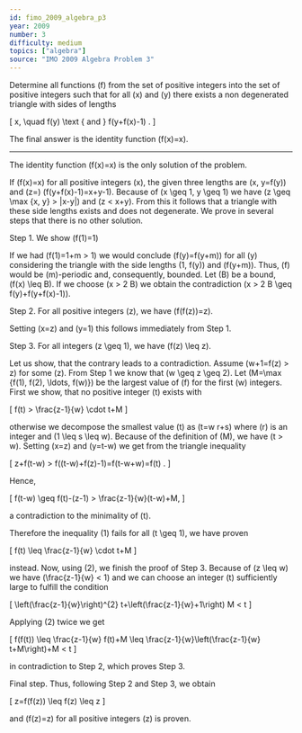 ```yaml
---
id: fimo_2009_algebra_p3
year: 2009
number: 3
difficulty: medium
topics: ["algebra"]
source: "IMO 2009 Algebra Problem 3"
---
```


Determine all functions \(f\) from the set of positive integers into the set of positive integers such that for all \(x\) and \(y\) there exists a non degenerated triangle with sides of lengths

\[
x, \quad f(y) \text { and } f(y+f(x)-1) .
\]

The final answer is the identity function \(f(x)=x\).

---
The identity function \(f(x)=x\) is the only solution of the problem.

If \(f(x)=x\) for all positive integers \(x\), the given three lengths are \(x, y=f(y)\) and \(z=\) \(f(y+f(x)-1)=x+y-1\). Because of \(x \geq 1, y \geq 1\) we have \(z \geq \max \{x, y\} > |x-y|\) and \(z < x+y\). From this it follows that a triangle with these side lengths exists and does not degenerate. We prove in several steps that there is no other solution.

Step 1. We show \(f(1)=1\)

If we had \(f(1)=1+m > 1\) we would conclude \(f(y)=f(y+m)\) for all \(y\) considering the triangle with the side lengths \(1, f(y)\) and \(f(y+m)\). Thus, \(f\) would be \(m\)-periodic and, consequently, bounded. Let \(B\) be a bound, \(f(x) \leq B\). If we choose \(x > 2 B\) we obtain the contradiction \(x > 2 B \geq f(y)+f(y+f(x)-1)\).

Step 2. For all positive integers \(z\), we have \(f(f(z))=z\).

Setting \(x=z\) and \(y=1\) this follows immediately from Step 1.

Step 3. For all integers \(z \geq 1\), we have \(f(z) \leq z\).

Let us show, that the contrary leads to a contradiction. Assume \(w+1=f(z) > z\) for some \(z\). From Step 1 we know that \(w \geq z \geq 2\). Let \(M=\max \{f(1), f(2), \ldots, f(w)\}\) be the largest value of \(f\) for the first \(w\) integers. First we show, that no positive integer \(t\) exists with

\[
f(t) > \frac{z-1}{w} \cdot t+M
\]

otherwise we decompose the smallest value \(t\) as \(t=w r+s\) where \(r\) is an integer and \(1 \leq s \leq w\). Because of the definition of \(M\), we have \(t > w\). Setting \(x=z\) and \(y=t-w\) we get from the triangle inequality

\[
z+f(t-w) > f((t-w)+f(z)-1)=f(t-w+w)=f(t) .
\]

Hence,

\[
f(t-w) \geq f(t)-(z-1) > \frac{z-1}{w}(t-w)+M,
\]

a contradiction to the minimality of \(t\).

Therefore the inequality (1) fails for all \(t \geq 1\), we have proven

\[
f(t) \leq \frac{z-1}{w} \cdot t+M
\]

instead. Now, using (2), we finish the proof of Step 3. Because of \(z \leq w\) we have \(\frac{z-1}{w} < 1\) and we can choose an integer \(t\) sufficiently large to fulfill the condition

\[
\left(\frac{z-1}{w}\right)^{2} t+\left(\frac{z-1}{w}+1\right) M < t
\]

Applying (2) twice we get

\[
f(f(t)) \leq \frac{z-1}{w} f(t)+M \leq \frac{z-1}{w}\left(\frac{z-1}{w} t+M\right)+M < t
\]

in contradiction to Step 2, which proves Step 3.

Final step. Thus, following Step 2 and Step 3, we obtain

\[
z=f(f(z)) \leq f(z) \leq z
\]

and \(f(z)=z\) for all positive integers \(z\) is proven.
